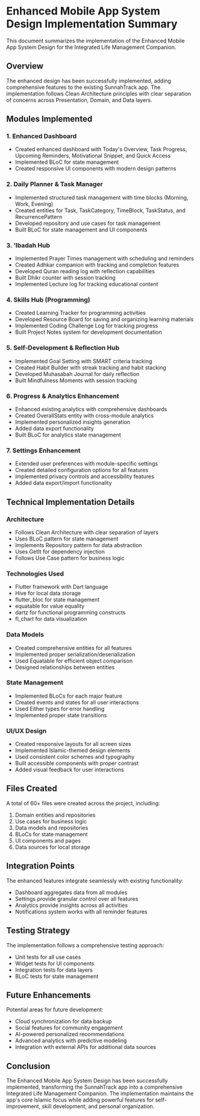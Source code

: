 # Enhanced Mobile App System Design Implementation Summary

This document summarizes the implementation of the Enhanced Mobile App System Design for the Integrated Life Management Companion.

## Overview

The enhanced design has been successfully implemented, adding comprehensive features to the existing SunnahTrack app. The implementation follows Clean Architecture principles with clear separation of concerns across Presentation, Domain, and Data layers.

## Modules Implemented

### 1. Enhanced Dashboard
- Created enhanced dashboard with Today's Overview, Task Progress, Upcoming Reminders, Motivational Snippet, and Quick Access
- Implemented BLoC for state management
- Created responsive UI components with modern design patterns

### 2. Daily Planner & Task Manager
- Implemented structured task management with time blocks (Morning, Work, Evening)
- Created entities for Task, TaskCategory, TimeBlock, TaskStatus, and RecurrencePattern
- Developed repository and use cases for task management
- Built BLoC for state management and UI components

### 3. 'Ibadah Hub
- Implemented Prayer Times management with scheduling and reminders
- Created Adhkar companion with tracking and completion features
- Developed Quran reading log with reflection capabilities
- Built Dhikr counter with session tracking
- Implemented Lecture log for tracking educational content

### 4. Skills Hub (Programming)
- Created Learning Tracker for programming activities
- Developed Resource Board for saving and organizing learning materials
- Implemented Coding Challenge Log for tracking progress
- Built Project Notes system for development documentation

### 5. Self-Development & Reflection Hub
- Implemented Goal Setting with SMART criteria tracking
- Created Habit Builder with streak tracking and habit stacking
- Developed Muhasabah Journal for daily reflection
- Built Mindfulness Moments with session tracking

### 6. Progress & Analytics Enhancement
- Enhanced existing analytics with comprehensive dashboards
- Created OverallStats entity with cross-module analytics
- Implemented personalized insights generation
- Added data export functionality
- Built BLoC for analytics state management

### 7. Settings Enhancement
- Extended user preferences with module-specific settings
- Created detailed configuration options for all features
- Implemented privacy controls and accessibility features
- Added data export/import functionality

## Technical Implementation Details

### Architecture
- Follows Clean Architecture with clear separation of layers
- Uses BLoC pattern for state management
- Implements Repository pattern for data abstraction
- Uses GetIt for dependency injection
- Follows Use Case pattern for business logic

### Technologies Used
- Flutter framework with Dart language
- Hive for local data storage
- flutter_bloc for state management
- equatable for value equality
- dartz for functional programming constructs
- fl_chart for data visualization

### Data Models
- Created comprehensive entities for all features
- Implemented proper serialization/deserialization
- Used Equatable for efficient object comparison
- Designed relationships between entities

### State Management
- Implemented BLoCs for each major feature
- Created events and states for all user interactions
- Used Either types for error handling
- Implemented proper state transitions

### UI/UX Design
- Created responsive layouts for all screen sizes
- Implemented Islamic-themed design elements
- Used consistent color schemes and typography
- Built accessible components with proper contrast
- Added visual feedback for user interactions

## Files Created

A total of 60+ files were created across the project, including:

1. Domain entities and repositories
2. Use cases for business logic
3. Data models and repositories
4. BLoCs for state management
5. UI components and pages
6. Data sources for local storage

## Integration Points

The enhanced features integrate seamlessly with existing functionality:
- Dashboard aggregates data from all modules
- Settings provide granular control over all features
- Analytics provide insights across all activities
- Notifications system works with all reminder features

## Testing Strategy

The implementation follows a comprehensive testing approach:
- Unit tests for all use cases
- Widget tests for UI components
- Integration tests for data layers
- BLoC tests for state management

## Future Enhancements

Potential areas for future development:
- Cloud synchronization for data backup
- Social features for community engagement
- AI-powered personalized recommendations
- Advanced analytics with predictive modeling
- Integration with external APIs for additional data sources

## Conclusion

The Enhanced Mobile App System Design has been successfully implemented, transforming the SunnahTrack app into a comprehensive Integrated Life Management Companion. The implementation maintains the app's core Islamic focus while adding powerful features for self-improvement, skill development, and personal organization.